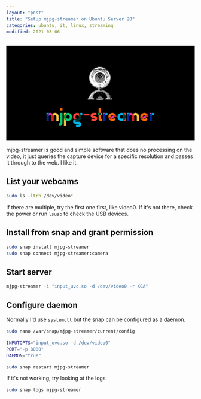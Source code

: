 ```yaml
---
layout: "post"
title: "Setup mjpg-streamer on Ubuntu Server 20"
categories: ubuntu, it, linux, streaming
modified: 2021-03-06
---
```


<img src="/assets/mjpg-streamer.png" alt="mjpg-streamer" class="banner"/>

mjpg-streamer is good and simple software that does no processing on the video, it just queries the capture device for a
specific resolution and passes it through to the web. I like it.

<!--more-->

## List your webcams

``` bash
sudo ls -ltrh /dev/video*
```

If there are multiple, try the first one first, like video0. If it's not there, check the power or run `lsusb` to check
the USB devices.

## Install from snap and grant permission

``` bash
sudo snap install mjpg-streamer
sudo snap connect mjpg-streamer:camera
```

## Start server

``` bash
mjpg-streamer -i "input_uvc.so -d /dev/video0 -r XGA"
```

## Configure daemon

Normally I'd use `systemctl` but the snap can be configured as a daemon.

``` bash
sudo nano /var/snap/mjpg-streamer/current/config 
```

``` bash
INPUTOPTS="input_uvc.so -d /dev/video0"
PORT="-p 8080"
DAEMON="true"
```

``` bash
sudo snap restart mjpg-streamer
```

If it's not working, try looking at the logs

``` bash
sudo snap logs mjpg-streamer
```